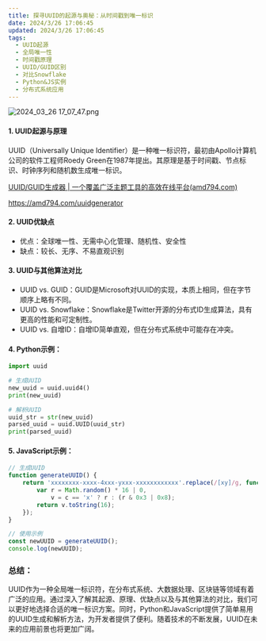 ```yaml
---
title: 探寻UUID的起源与奥秘：从时间戳到唯一标识
date: 2024/3/26 17:06:45
updated: 2024/3/26 17:06:45
tags:
  - UUID起源
  - 全局唯一性
  - 时间戳原理
  - UUID/GUID区别
  - 对比Snowflake
  - Python&JS实例
  - 分布式系统应用
---
```



<img src="https://static.amd794.com/blog/images/2024_03_26 17_07_47.png@blog" title="2024_03_26 17_07_47.png" alt="2024_03_26 17_07_47.png"/>

#### 1. UUID起源与原理

UUID（Universally Unique Identifier）是一种唯一标识符，最初由Apollo计算机公司的软件工程师Roedy
Green在1987年提出。其原理是基于时间戳、节点标识、时钟序列和随机数生成唯一标识。

[UUID/GUID生成器 | 一个覆盖广泛主题工具的高效在线平台(amd794.com)](https://amd794.com/uuidgenerator)

https://amd794.com/uuidgenerator

#### 2. UUID优缺点

- 优点：全球唯一性、无需中心化管理、随机性、安全性
- 缺点：较长、无序、不易直观识别

#### 3. UUID与其他算法对比

- UUID vs. GUID：GUID是Microsoft对UUID的实现，本质上相同，但在字节顺序上略有不同。
- UUID vs. Snowflake：Snowflake是Twitter开源的分布式ID生成算法，具有更高的性能和可定制性。
- UUID vs. 自增ID：自增ID简单直观，但在分布式系统中可能存在冲突。

#### 4. Python示例：

```python
import uuid

# 生成UUID
new_uuid = uuid.uuid4()
print(new_uuid)

# 解析UUID
uuid_str = str(new_uuid)
parsed_uuid = uuid.UUID(uuid_str)
print(parsed_uuid)
```

#### 5. JavaScript示例：

```javascript
// 生成UUID
function generateUUID() {
    return 'xxxxxxxx-xxxx-4xxx-yxxx-xxxxxxxxxxxx'.replace(/[xy]/g, function (c) {
        var r = Math.random() * 16 | 0,
            v = c == 'x' ? r : (r & 0x3 | 0x8);
        return v.toString(16);
    });
}

// 使用示例
const newUUID = generateUUID();
console.log(newUUID);
```

### 总结：

UUID作为一种全局唯一标识符，在分布式系统、大数据处理、区块链等领域有着广泛的应用。通过深入了解其起源、原理、优缺点以及与其他算法的对比，我们可以更好地选择合适的唯一标识方案。同时，Python和JavaScript提供了简单易用的UUID生成和解析方法，为开发者提供了便利。随着技术的不断发展，UUID在未来的应用前景也将更加广阔。